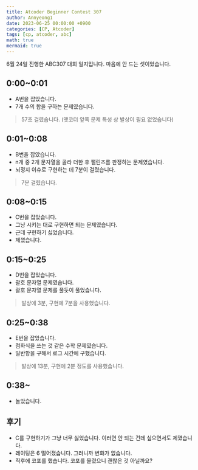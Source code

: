 ```yaml
---
title: Atcoder Beginner Contest 307
author: Annyeong1
date: 2023-06-25 00:00:00 +0900
categories: [CP, Atcoder]
tags: [cp, atcoder, abc]
math: true
mermaid: true
---
```

6월 24일 진행한 ABC307 대회 일지입니다. 마음에 안 드는 셋이었습니다.
## 0:00~0:01
- A번을 잡았습니다. 
- 7개 수의 합을 구하는 문제였습니다.
> 57초 걸렸습니다. (앳코더 앞쪽 문제 특성 상 발상이 필요 없었습니다)

## 0:01~0:08
- B번을 잡았습니다.
- n개 중 2개 문자열을 골라 더한 후 팰린즈롬 판정하는 문제였습니다.
- 뇌정지 이슈로 구현하는 데 7분이 걸렸습니다.
> 7분 걸렸습니다.

## 0:08~0:15
- C번을 잡았습니다.
- 그냥 시키는 대로 구현하면 되는 문제였습니다.
- 근데 구현하기 싫었습니다.
- 제꼈습니다.

## 0:15~0:25
- D번을 잡았습니다.
- 괄호 문자열 문제였습니다.
- 괄호 문자열 문제를 풀듯이 풀었습니다.
> 발상에 3분, 구현에 7분을 사용했습니다.

## 0:25~0:38
- E번을 잡았습니다.
- 점화식을 쓰는 것 같은 수학 문제였습니다.
- 일반항을 구해서 로그 시간에 구했습니다.
> 발상에 13분, 구현에 2분 정도를 사용했습니다.

## 0:38~
- 놀았습니다.

## 후기
- C를 구현하기가 그냥 너무 싫었습니다. 이러면 안 되는 건데 싶으면서도 제꼈습니다.
- 레이팅은 6 떨어졌습니다. 그러니까 변화가 없습니다.
- 직후에 코포를 했습니다. 코포를 올렸으니 괜찮은 것 아닐까요?
